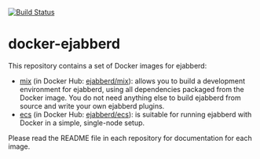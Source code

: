 
[![Build Status](https://github.com/processone/docker-ejabberd/actions/workflows/tests.yml/badge.svg)](https://github.com/processone/docker-ejabberd/actions/workflows/tests.yml)

# docker-ejabberd

This repository contains a set of Docker images for ejabberd:

- [mix](mix/) (in Docker Hub: [ejabberd/mix](https://hub.docker.com/r/ejabberd/mix/)):
  allows you to build a development
  environment for ejabberd, using all dependencies packaged from the Docker image. You do not
  need anything else to build ejabberd from source and write your own ejabberd plugins.
- [ecs](ecs/) (in Docker Hub: [ejabberd/ecs](https://hub.docker.com/r/ejabberd/ecs/)):
  is suitable for running ejabberd with Docker in a simple, single-node setup.

Please read the README file in each repository for documentation for each image.
